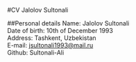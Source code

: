 #CV Jalolov Sultonali

##Personal details
Name: Jalolov Sultonali  
Date of birth: 10th of December 1993  
Address: Tashkent, Uzbekistan  
E-mail: jsultonali1993@mail.ru  
Github: Sultonali-Ali  
